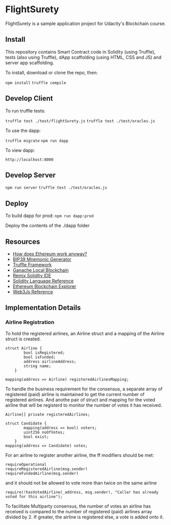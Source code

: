 # FlightSurety

FlightSurety is a sample application project for Udacity's Blockchain course.

## Install

This repository contains Smart Contract code in Solidity (using Truffle), tests (also using Truffle), dApp scaffolding (using HTML, CSS and JS) and server app scaffolding.

To install, download or clone the repo, then:

`npm install`
`truffle compile`

## Develop Client

To run truffle tests:

`truffle test ./test/flightSurety.js`
`truffle test ./test/oracles.js`

To use the dapp:

`truffle migrate`
`npm run dapp`

To view dapp:

`http://localhost:8000`

## Develop Server

`npm run server`
`truffle test ./test/oracles.js`

## Deploy

To build dapp for prod:
`npm run dapp:prod`

Deploy the contents of the ./dapp folder


## Resources

* [How does Ethereum work anyway?](https://medium.com/@preethikasireddy/how-does-ethereum-work-anyway-22d1df506369)
* [BIP39 Mnemonic Generator](https://iancoleman.io/bip39/)
* [Truffle Framework](http://truffleframework.com/)
* [Ganache Local Blockchain](http://truffleframework.com/ganache/)
* [Remix Solidity IDE](https://remix.ethereum.org/)
* [Solidity Language Reference](http://solidity.readthedocs.io/en/v0.4.24/)
* [Ethereum Blockchain Explorer](https://etherscan.io/)
* [Web3Js Reference](https://github.com/ethereum/wiki/wiki/JavaScript-API)

## Implementation Details

### Airline Registration

To hold the registered airlines, an Airline struct and a mapping of the Airline struct is created.

```
struct Airline {
        bool isRegistered;
        bool isFunded;
        address airlineAddress;
        string name;
    }

mapping(address => Airline) registeredAirlinesMapping;
```

To handle the business requirement for the consensus, a separate array of registered (paid) airline is maintained to get the current number of registered airlines. And anothe pair of struct and mapping for the voted airline that will be registerd to monitor the number of votes it has received.

```
Airline[] private registeredAirlines;

struct Candidate {
        mapping(address => bool) voters;
        uint256 noOfVotes;
        bool exist;
    }
mapping(address => Candidate) votes;
```

For an airline to register another airline, the ff modifiers should be met:
```
requireOperational
requireRegisteredAirline(msg.sender)
requireFundedAirline(msg.sender)
```
and it should not be allowed to vote more than twice on the same airline

```
require(!hasVotedAirline(_address, msg.sender), "Caller has already voted for this airline");
```

To facilitate Multiparty consensus, the number of votes an airline has received is compared to the number of registered (paid) airlines array divided by 2. If greater, the airline is registered else, a vote is added onto it.